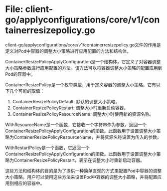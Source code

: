# File: client-go/applyconfigurations/core/v1/containerresizepolicy.go

client-go/applyconfigurations/core/v1/containerresizepolicy.go文件的作用是定义对Pod中容器的调整大小策略进行应用配置的方法和结构体。

ContainerResizePolicyApplyConfiguration是一个结构体，它定义了对容器调整大小策略参数进行应用配置的方法。该方法可以将容器调整大小策略的配置应用到Pod的容器中。

ContainerResizePolicy是一个枚举类型，用于定义容器的调整大小策略。它有以下几个可能的取值：

1. ContainerResizePolicyDefault: 默认的调整大小策略。
2. ContainerResizePolicyRestart: 调整大小时重新启动容器。
3. ContainerResizePolicyResourceName: 调整大小时使用新的资源名称。

WithResourceName是一个函数，它接收一个字符串作为参数，返回一个ContainerResizePolicyApplyConfiguration的函数。此函数用于设置调整大小策略为ContainerResizePolicyResourceName，并将资源名称设置为传入的参数。

WithRestartPolicy是一个函数，它返回一个ContainerResizePolicyApplyConfiguration的函数。此函数用于设置调整大小策略为ContainerResizePolicyRestart，表示在调整大小时重新启动容器。

这些方法和结构体的目的是为了提供一种简单直观的方式来配置Pod中容器的调整大小策略。用户可以使用这些方法来设置Pod中容器的调整大小策略，并将配置应用到相应的容器中。

